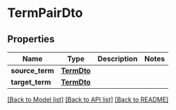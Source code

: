 # TermPairDto

## Properties
Name | Type | Description | Notes
------------ | ------------- | ------------- | -------------
**source_term** | [**TermDto**](TermDto.md) |  | 
**target_term** | [**TermDto**](TermDto.md) |  | 

[[Back to Model list]](../README.md#documentation-for-models) [[Back to API list]](../README.md#documentation-for-api-endpoints) [[Back to README]](../README.md)


